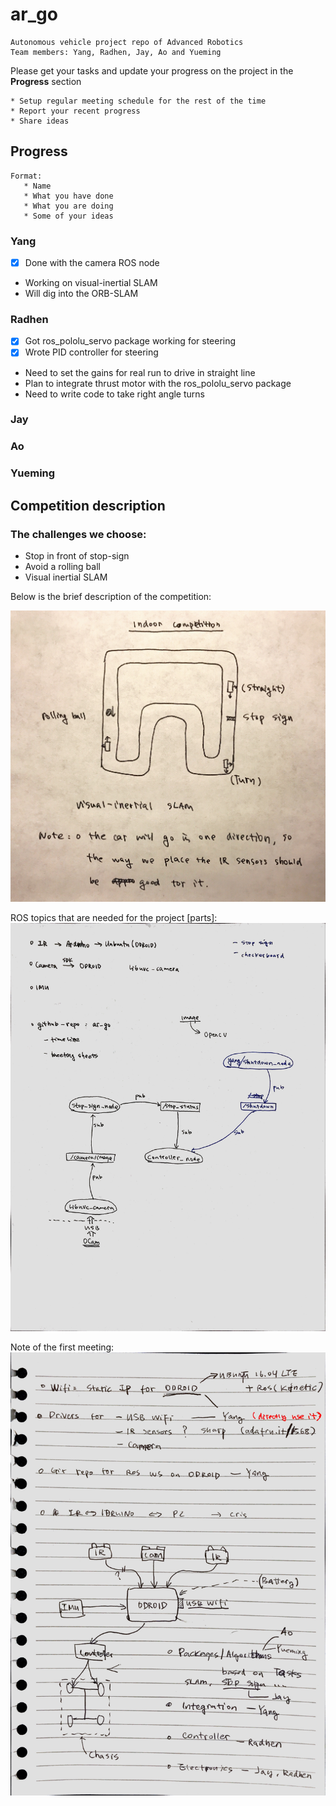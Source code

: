 # ar_go
    Autonomous vehicle project repo of Advanced Robotics
    Team members: Yang, Radhen, Jay, Ao and Yueming

Please get your tasks and update your progress on the project in the **Progress** section

    * Setup regular meeting schedule for the rest of the time
    * Report your recent progress
    * Share ideas

## Progress
    Format:
       * Name
       * What you have done
       * What you are doing
       * Some of your ideas

### Yang
* [x] Done with the camera ROS node
* Working on visual-inertial SLAM
* Will dig into the ORB-SLAM

### Radhen
* [x] Got ros_pololu_servo package working for steering
* [x] Wrote PID controller for steering
* Need to set the gains for real run to drive in straight line
* Plan to integrate thrust motor with the ros_pololu_servo package
* Need to write code to take right angle turns 

### Jay


### Ao


### Yueming



## Competition description

### The challenges we choose:
* Stop in front of stop-sign
* Avoid a rolling ball
* Visual inertial SLAM

Below is the brief description of the competition:

![competition description][comp-describ]

ROS topics that are needed for the project [parts]:
![ros topics][ros-topics]

Note of the first meeting:
![first meeting note][meeting-1]









[comp-describ]:pics/competition_description.JPG
[meeting-1]:pics/first_meeting_framework.JPG
[ros-topics]:pics/ros_topics_needed_[part].JPG
